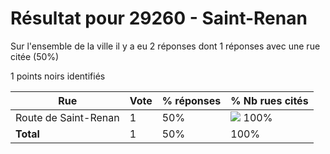 # Résultat pour 29260 - Saint-Renan

Sur l'ensemble de la ville il y a eu 2 réponses dont 1 réponses avec une rue citée (50%)

1 points noirs identifiés

| Rue | Vote | % réponses | % Nb rues cités|
|-----|------|------------|----------------|
| Route de Saint-Renan | 1 | 50% | <img src="../../img/bar_100.gif" />&nbsp;100%|
| **Total** | 1 | 50% | 100%|
